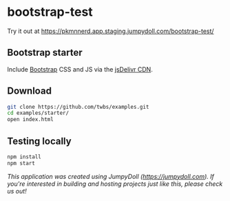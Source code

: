 # bootstrap-test


Try it out at https://pkmnnerd.app.staging.jumpydoll.com/bootstrap-test/

## Bootstrap starter

Include [Bootstrap](https://getbootstrap.com) CSS and JS via the [jsDelivr CDN](https://www.jsdelivr.com/package/npm/bootstrap).

## Download

```sh
git clone https://github.com/twbs/examples.git
cd examples/starter/
open index.html
```

## Testing locally

```sh
npm install
npm start
```

*This application was created using JumpyDoll (https://jumpydoll.com). If you're interested in building and hosting projects just like this, please check us out!*
